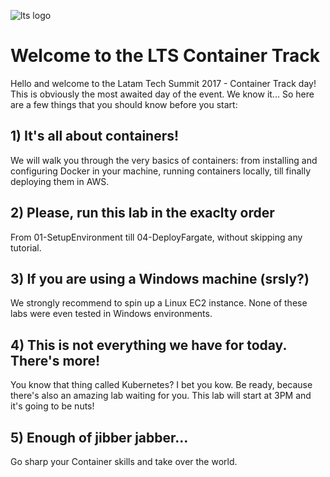 ![lts logo](https://github.com/bemer/lts-workshop/blob/master/images/lts_logo.png)

# Welcome to the LTS Container Track

Hello and welcome to the Latam Tech Summit 2017 - Container Track day! This is obviously the most awaited day of the event. We know it... So here are a few things that you should know before you start:

## 1) It's all about containers!

We will walk you through the very basics of containers: from installing and configuring Docker in your machine, running containers locally, till finally deploying them in AWS.

## 2) Please, run this lab in the exaclty order 

From 01-SetupEnvironment till 04-DeployFargate, without skipping any tutorial.

## 3) If you are using a Windows machine (srsly?) 

We strongly recommend to spin up a Linux EC2 instance. None of these labs were even tested in Windows environments.

## 4) This is not everything we have for today. There's more!

You know that thing called Kubernetes? I bet you kow. Be ready, because there's also an amazing lab waiting for you. This lab will start at 3PM and it's going to be nuts!

## 5) Enough of jibber jabber... 

Go sharp your Container skills and take over the world. 